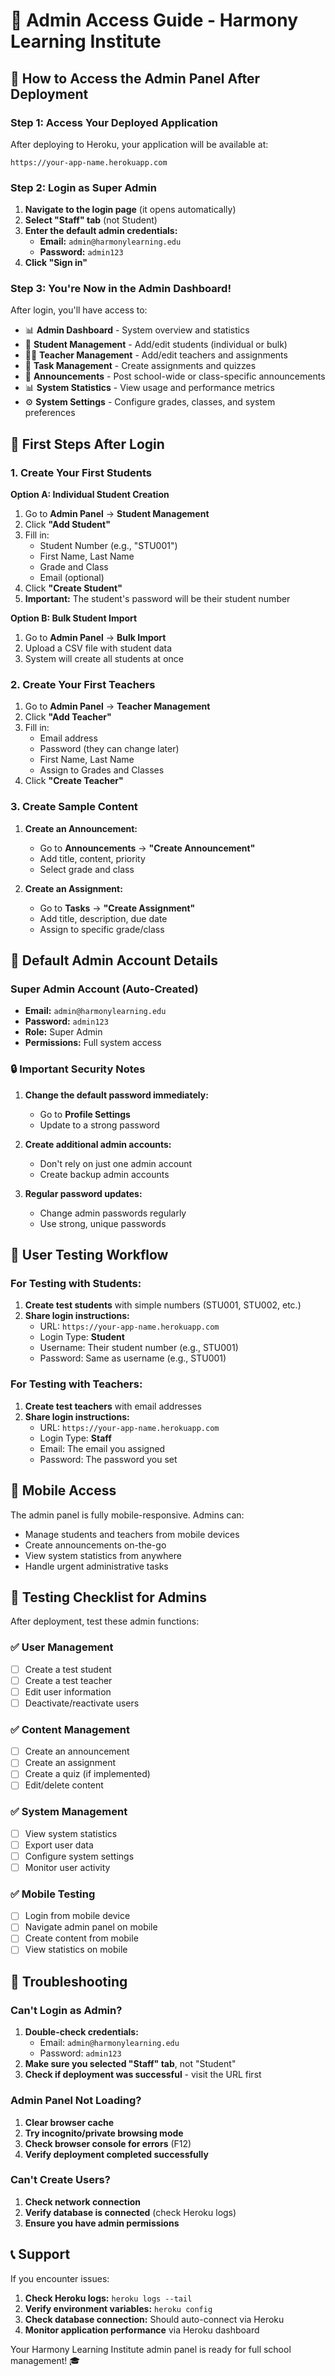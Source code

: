 # 🎯 Admin Access Guide - Harmony Learning Institute

## 🔑 How to Access the Admin Panel After Deployment

### Step 1: Access Your Deployed Application
After deploying to Heroku, your application will be available at:
```
https://your-app-name.herokuapp.com
```

### Step 2: Login as Super Admin
1. **Navigate to the login page** (it opens automatically)
2. **Select "Staff" tab** (not Student)
3. **Enter the default admin credentials:**
   - **Email:** `admin@harmonylearning.edu`
   - **Password:** `admin123`
4. **Click "Sign in"**

### Step 3: You're Now in the Admin Dashboard!
After login, you'll have access to:
- 📊 **Admin Dashboard** - System overview and statistics
- 👥 **Student Management** - Add/edit students (individual or bulk)
- 👨‍🏫 **Teacher Management** - Add/edit teachers and assignments
- 📝 **Task Management** - Create assignments and quizzes
- 📢 **Announcements** - Post school-wide or class-specific announcements
- 📊 **System Statistics** - View usage and performance metrics
- ⚙️ **System Settings** - Configure grades, classes, and system preferences

## 🎯 First Steps After Login

### 1. Create Your First Students
**Option A: Individual Student Creation**
1. Go to **Admin Panel** → **Student Management**
2. Click **"Add Student"**
3. Fill in:
   - Student Number (e.g., "STU001")
   - First Name, Last Name
   - Grade and Class
   - Email (optional)
4. Click **"Create Student"**
5. **Important:** The student's password will be their student number

**Option B: Bulk Student Import**
1. Go to **Admin Panel** → **Bulk Import**
2. Upload a CSV file with student data
3. System will create all students at once

### 2. Create Your First Teachers
1. Go to **Admin Panel** → **Teacher Management**
2. Click **"Add Teacher"**
3. Fill in:
   - Email address
   - Password (they can change later)
   - First Name, Last Name
   - Assign to Grades and Classes
4. Click **"Create Teacher"**

### 3. Create Sample Content
1. **Create an Announcement:**
   - Go to **Announcements** → **"Create Announcement"**
   - Add title, content, priority
   - Select grade and class

2. **Create an Assignment:**
   - Go to **Tasks** → **"Create Assignment"**
   - Add title, description, due date
   - Assign to specific grade/class

## 🔐 Default Admin Account Details

### Super Admin Account (Auto-Created)
- **Email:** `admin@harmonylearning.edu`
- **Password:** `admin123`
- **Role:** Super Admin
- **Permissions:** Full system access

### 🔒 Important Security Notes

1. **Change the default password immediately:**
   - Go to **Profile Settings**
   - Update to a strong password

2. **Create additional admin accounts:**
   - Don't rely on just one admin account
   - Create backup admin accounts

3. **Regular password updates:**
   - Change admin passwords regularly
   - Use strong, unique passwords

## 👥 User Testing Workflow

### For Testing with Students:
1. **Create test students** with simple numbers (STU001, STU002, etc.)
2. **Share login instructions:**
   - URL: `https://your-app-name.herokuapp.com`
   - Login Type: **Student**
   - Username: Their student number (e.g., STU001)
   - Password: Same as username (e.g., STU001)

### For Testing with Teachers:
1. **Create test teachers** with email addresses
2. **Share login instructions:**
   - URL: `https://your-app-name.herokuapp.com`
   - Login Type: **Staff**
   - Email: The email you assigned
   - Password: The password you set

## 📱 Mobile Access
The admin panel is fully mobile-responsive. Admins can:
- Manage students and teachers from mobile devices
- Create announcements on-the-go
- View system statistics from anywhere
- Handle urgent administrative tasks

## 🎯 Testing Checklist for Admins

After deployment, test these admin functions:

### ✅ User Management
- [ ] Create a test student
- [ ] Create a test teacher
- [ ] Edit user information
- [ ] Deactivate/reactivate users

### ✅ Content Management
- [ ] Create an announcement
- [ ] Create an assignment
- [ ] Create a quiz (if implemented)
- [ ] Edit/delete content

### ✅ System Management
- [ ] View system statistics
- [ ] Export user data
- [ ] Configure system settings
- [ ] Monitor user activity

### ✅ Mobile Testing
- [ ] Login from mobile device
- [ ] Navigate admin panel on mobile
- [ ] Create content from mobile
- [ ] View statistics on mobile

## 🚨 Troubleshooting

### Can't Login as Admin?
1. **Double-check credentials:**
   - Email: `admin@harmonylearning.edu`
   - Password: `admin123`
2. **Make sure you selected "Staff" tab**, not "Student"
3. **Check if deployment was successful** - visit the URL first

### Admin Panel Not Loading?
1. **Clear browser cache**
2. **Try incognito/private browsing mode**
3. **Check browser console for errors** (F12)
4. **Verify deployment completed successfully**

### Can't Create Users?
1. **Check network connection**
2. **Verify database is connected** (check Heroku logs)
3. **Ensure you have admin permissions**

## 📞 Support

If you encounter issues:
1. **Check Heroku logs:** `heroku logs --tail`
2. **Verify environment variables:** `heroku config`
3. **Check database connection:** Should auto-connect via Heroku
4. **Monitor application performance** via Heroku dashboard

Your Harmony Learning Institute admin panel is ready for full school management! 🎓
